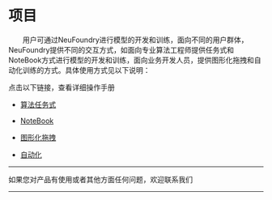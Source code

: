# 项目

　　用户可通过NeuFoundry进行模型的开发和训练，面向不同的用户群体，NeuFoundry提供不同的交互方式，如面向专业算法工程师提供任务式和NoteBook方式进行模型的开发和训练，面向业务开发人员，提供图形化拖拽和自动化训练的方式。具体使用方式见以下说明：
　　
 
  
  点击以下链接，查看详细操作手册
  
  * [算法任务式](project/task.md)
  
  * [NoteBook](project/notebook.md)
  
  * [图形化拖拽](project/drag.md)
  
  * [自动化](project/auto.md)
  
  
  ---

如果您对产品有使用或者其他方面任何问题，欢迎联系我们

---